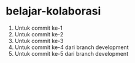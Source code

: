 # belajar-kolaborasi

1. Untuk commit ke-1
2. Untuk commit ke-2
3. Untuk commit ke-3
4. Untuk commit ke-4 dari branch development
5. Untuk commit ke-5 dari branch development
